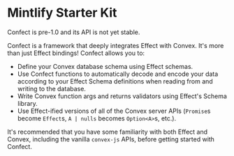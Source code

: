 # Mintlify Starter Kit

<Warning>
  Confect is pre-1.0 and its API is not yet stable.
</Warning>

Confect is a framework that deeply integrates Effect with Convex. It's more than just Effect bindings\! Confect allows you to:

- Define your Convex database schema using Effect schemas.
- Use Confect functions to automatically decode and encode your data according to your Effect Schema definitions when reading from and writing to the database.
- Write Convex function args and returns validators using Effect's Schema library.
- Use Effect-ified versions of all of the Convex server APIs (`Promise`s become `Effect`s, `A | nulls` becomes `Option<A>`s, etc.).

It's recommended that you have some familiarity with both Effect and Convex, including the vanilla `convex-js` APIs, before getting started with Confect.
